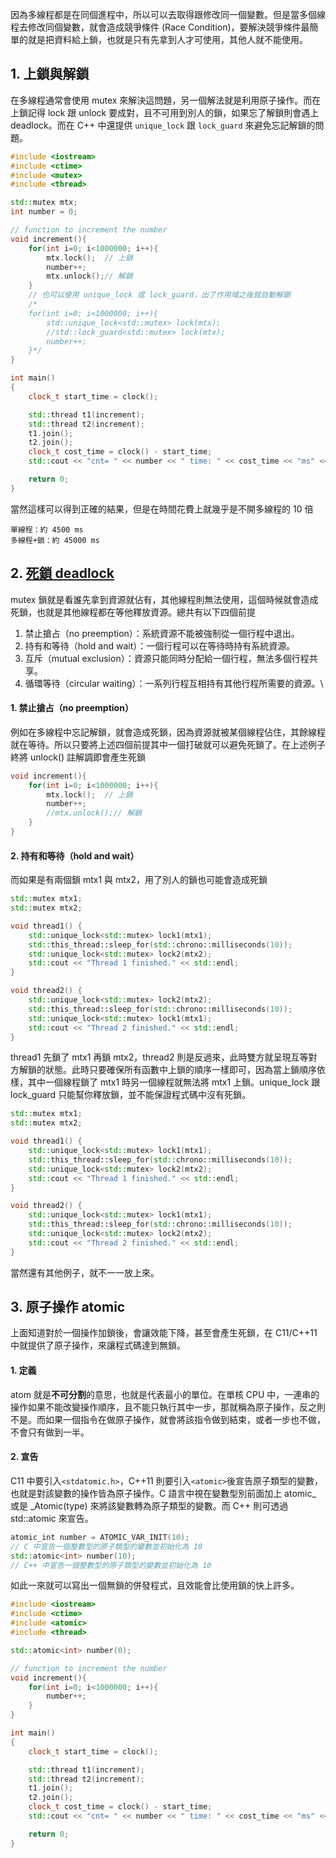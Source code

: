 因為多線程都是在同個進程中，所以可以去取得跟修改同一個變數。但是當多個線程去修改同個變數，就會造成競爭條件 (Race Condition)，要解決競爭條件最簡單的就是把資料給上鎖，也就是只有先拿到人才可使用，其他人就不能使用。
 
## 1. 上鎖與解鎖
在多線程通常會使用 mutex 來解決這問題，另一個解法就是利用原子操作。而在上鎖記得 lock 跟 unlock 要成對，且不可用到別人的鎖，如果忘了解鎖則會遇上 deadlock。而在 C++ 中還提供 ```unique_lock``` 跟 ```lock_guard``` 來避免忘記解鎖的問題。
```cpp
#include <iostream>
#include <ctime>
#include <mutex>
#include <thread>

std::mutex mtx; 
int number = 0; 

// function to increment the number 
void increment(){
    for(int i=0; i<1000000; i++){
        mtx.lock();  // 上鎖
        number++;
        mtx.unlock();// 解鎖 
    }
    // 也可以使用 unique_lock 或 lock_guard，出了作用域之後就自動解鎖
    /*
    for(int i=0; i<1000000; i++){
        std::unique_lock<std::mutex> lock(mtx);
        //std::lock_guard<std::mutex> lock(mtx);
        number++;
    }*/
} 

int main()
{
    clock_t start_time = clock();

    std::thread t1(increment);
    std::thread t2(increment);
    t1.join();
    t2.join();
    clock_t cost_time = clock() - start_time;
    std::cout << "cnt= " << number << " time: " << cost_time << "ms" << std::endl;

    return 0;
}
```
當然這樣可以得到正確的結果，但是在時間花費上就幾乎是不開多線程的 10 倍
```
單線程：約 4500 ms
多線程+鎖：約 45000 ms
```

## 2. [死鎖 deadlock](https://zh.wikipedia.org/zh-tw/%E6%AD%BB%E9%94%81)
mutex 鎖就是看誰先拿到資源就佔有，其他線程則無法使用，這個時候就會造成死鎖，也就是其他線程都在等他釋放資源。總共有以下四個前提
1. 禁止搶占（no preemption）：系統資源不能被強制從一個行程中退出。
2. 持有和等待（hold and wait）：一個行程可以在等待時持有系統資源。
3. 互斥（mutual exclusion）：資源只能同時分配給一個行程，無法多個行程共享。
4. 循環等待（circular waiting）：一系列行程互相持有其他行程所需要的資源。\

#### 1. 禁止搶占（no preemption）
例如在多線程中忘記解鎖，就會造成死鎖，因為資源就被某個線程佔住，其餘線程就在等待。所以只要將上述四個前提其中一個打破就可以避免死鎖了。在上述例子終將 unlock() 註解調即會產生死鎖
```cpp
void increment(){ 
    for(int i=0; i<1000000; i++){
        mtx.lock();  // 上鎖
        number++;
        //mtx.unlock();// 解鎖 
    }
} 
```
#### 2. 持有和等待（hold and wait）
而如果是有兩個鎖 mtx1 與 mtx2，用了別人的鎖也可能會造成死鎖
```cpp
std::mutex mtx1;
std::mutex mtx2;

void thread1() {
    std::unique_lock<std::mutex> lock1(mtx1);
    std::this_thread::sleep_for(std::chrono::milliseconds(10));
    std::unique_lock<std::mutex> lock2(mtx2);
    std::cout << "Thread 1 finished." << std::endl;
}

void thread2() {
    std::unique_lock<std::mutex> lock2(mtx2);
    std::this_thread::sleep_for(std::chrono::milliseconds(10));
    std::unique_lock<std::mutex> lock1(mtx1);
    std::cout << "Thread 2 finished." << std::endl;
}
```
thread1 先鎖了 mtx1 再鎖 mtx2，thread2 則是反過來，此時雙方就呈現互等對方解鎖的狀態。此時只要確保所有函數中上鎖的順序一樣即可，因為當上鎖順序依樣，其中一個線程鎖了 mtx1 時另一個線程就無法將 mtx1 上鎖。unique_lock 跟 lock_guard 只能幫你釋放鎖，並不能保證程式碼中沒有死鎖。
```cpp
std::mutex mtx1;
std::mutex mtx2;

void thread1() {
    std::unique_lock<std::mutex> lock1(mtx1);
    std::this_thread::sleep_for(std::chrono::milliseconds(10));
    std::unique_lock<std::mutex> lock2(mtx2);
    std::cout << "Thread 1 finished." << std::endl;
}

void thread2() {
    std::unique_lock<std::mutex> lock1(mtx1);
    std::this_thread::sleep_for(std::chrono::milliseconds(10));
    std::unique_lock<std::mutex> lock2(mtx2);
    std::cout << "Thread 2 finished." << std::endl;
}
```
當然還有其他例子，就不一一放上來。

## 3. 原子操作 atomic
上面知道對於一個操作加鎖後，會讓效能下降，甚至會產生死鎖，在 C11/C++11 中就提供了原子操作，來讓程式碼達到無鎖。
#### 1. 定義
atom 就是**不可分割**的意思，也就是代表最小的單位。在單核 CPU 中，一連串的操作如果不能改變操作順序，且不能只執行其中一步，那就稱為原子操作，反之則不是。而如果一個指令在做原子操作，就會將該指令做到結束，或者一步也不做，不會只有做到一半。
#### 2. 宣告
C11 中要引入```<stdatomic.h>```，C++11 則要引入```<atomic>```後宣告原子類型的變數，也就是對該變數的操作皆為原子操作。C 語言中視在變數型別前面加上 atomic_ 或是 _Atomic(type) 來將該變數轉為原子類型的變數。而 C++ 則可透過 std::atomic<type> 來宣告。
```cpp
atomic_int number = ATOMIC_VAR_INIT(10);
// C 中宣告一個整數型的原子類型的變數並初始化為 10
std::atomic<int> number(10);
// C++ 中宣告一個整數型的原子類型的變數並初始化為 10
```
如此一來就可以寫出一個無鎖的併發程式，且效能會比使用鎖的快上許多。
```cpp
#include <iostream>
#include <ctime>
#include <atomic>
#include <thread>

std::atomic<int> number(0); 

// function to increment the number 
void increment(){ 
    for(int i=0; i<1000000; i++){
        number++;
    }
} 

int main()
{
    clock_t start_time = clock();

    std::thread t1(increment);
    std::thread t2(increment);
    t1.join();
    t2.join();
    clock_t cost_time = clock() - start_time;
    std::cout << "cnt= " << number << " time: " << cost_time << "ms" << std::endl;

    return 0;
}
```
